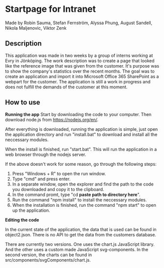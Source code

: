 Startpage for Intranet
=======================
Made by Robin Sauma, Stefan Fernström, Alyssa Phung, August Sandell, Nikola Maljenovic, Viktor Zenk

## Description
This application was made in two weeks by a group of interns working at Evry in Jönköping.
The work description was to create a page that looked like the reference image that was given from the customer.
It's purpose was to show the company's statistics over the recent months.
The goal was to create an application and import it into Microsoft Office 365 SharePoint as a webpart for the customer.
The application is still a work in progress and does not fulfill the demands of the customer at this moment.

## How to use

**Running the app**
Start by downloading the code to your computer.
Then download node.js from https://nodejs.org/en/.

After everything is downloaded, running the application is simple, just open the application directory and run "install.bat" to download and install all the neccessary modules. 

When the install is finished, run "start.bat". This will run the application in a web browser through the nodejs server.

If the above doesn't work for some reason, go through the following steps: 

1. Press "Windows + R" to open the run window.
2. Type "cmd" and press enter.
3. In a separate window, open the explorer and find the path to the code you downloaded and copy it to the clipboard.
4. In the command promt, type "cd __paste path to directory here__".
5. Run the command "npm install" to install the neccessary modules.
6. When the installation is finished, run the command "npm start" to open up the application.

**Editing the code**

In the current state of the application, the data that is used can be found in object2.json.
There is no API to get the data from the customers database.

There are currently two versions. One uses the chart.js JavaScript library. And the other uses a custom made JavaScript svg-components.
In the second version, the charts can be found in src/components/svgComponents/chart.js.
